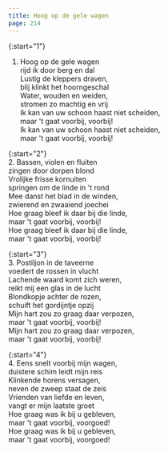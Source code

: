 ```yaml
---
title: Hoog op de gele wagen
page: 214
---  
```



{:start="1"}  
1. Hoog op de gele wagen  
rijd ik door berg en dal  
Lustig de kleppers draven,  
blij klinkt het hoorngeschal  
Water, wouden en weiden,  
stromen zo machtig en vrij  
Ik kan van uw schoon haast niet scheiden,  
maar 't gaat voorbij, voorbij!  
Ik kan van uw schoon haast niet scheiden,  
maar 't gaat voorbij, voorbij!  


{:start="2"}  
2. Bassen, violen en fluiten  
zingen door dorpen blond  
Vrolijke frisse kornuiten  
springen om de linde in 't rond  
Mee danst het blad in de winden,  
zwierend en zwaaiend joechei  
Hoe graag bleef ik daar bij die linde,  
maar 't gaat voorbij, voorbij!  
Hoe graag bleef ik daar bij die linde,  
maar 't gaat voorbij, voorbij!  


{:start="3"}  
3. Postiljon in de taveerne  
voedert de rossen in vlucht  
Lachende waard komt zich weren,  
reikt mij een glas in de lucht  
Blondkopje achter de rozen,  
schuift het gordijntje opzij  
Mijn hart zou zo graag daar verpozen,  
maar 't gaat voorbij, voorbij!  
Mijn hart zou zo graag daar verpozen,  
maar 't gaat voorbij, voorbij!  


{:start="4"}  
4. Eens snelt voorbij mijn wagen,  
duistere schim leidt mijn reis  
Klinkende horens versagen,  
neven de zweep staat de zeis  
Vrienden van liefde en leven,  
vangt er mijn laatste groet  
Hoe graag was ik bij u gebleven,  
maar 't gaat voorbij, voorgoed!  
Hoe graag was ik bij u gebleven,  
maar 't gaat voorbij, voorgoed!  